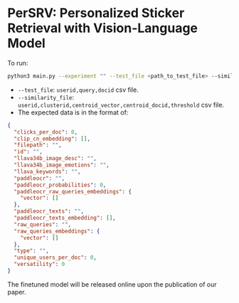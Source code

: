 # PerSRV: Personalized Sticker Retrieval with Vision-Language Model

To run:
```bash
python3 main.py --experiment "" --test_file <path_to_test_file> --similarity_file "/path/to/similarity_file.csv" --output_dir <path_to_output_directory> --counts 10 20 50 --hyp1 0.3 --hyp2 0 --hyp3 1.0 --size 100
```

* `--test_file`: `userid,query,docid` csv file.
* `--similarity_file`: `userid,clusterid,centroid_vector,centroid_docid,threshold` csv file.
* The expected data is in the format of:
```json
{
  "clicks_per_doc": 0,
  "clip_cn_embedding": [],
  "filepath": "",
  "id": "",
  "llava34b_image_desc": "",
  "llava34b_image_emotions": "",
  "llava_keywords": "",
  "paddleocr": "",
  "paddleocr_probabilities": 0,
  "paddleocr_raw_queries_embeddings": {
    "vector": []
  },
  "paddleocr_texts": "",
  "paddleocr_texts_embedding": [],
  "raw_queries": "",
  "raw_queries_embeddings": {
    "vector": []
  },
  "type": "",
  "unique_users_per_doc": 0,
  "versatility": 0
}

```

The finetuned model will be released online upon the publication of our paper.